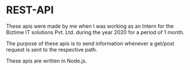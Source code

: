 # REST-API

These apis were made by me when I was working as an Intern for the Biztime IT solutions Pvt. Ltd. during the year 2020 for a period of 1 month.

The purpose of these apis is to send information whenever a get/post request is sent to the respective path.

These apis are written in Node.js.
